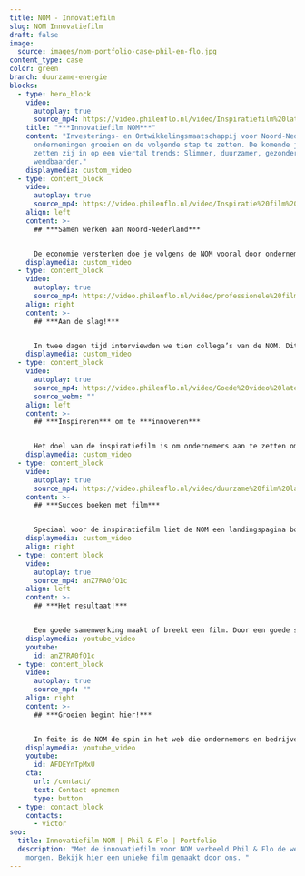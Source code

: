 ```yaml
---
title: NOM - Innovatiefilm
slug: NOM Innovatiefilm
draft: false
image:
  source: images/nom-portfolio-case-phil-en-flo.jpg
content_type: case
color: green
branch: duurzame-energie
blocks:
  - type: hero_block
    video:
      autoplay: true
      source_mp4: https://video.philenflo.nl/video/Inspiratiefilm%20laten%20maken%20NOM%20-%20Phil%20en%20Flo.mp4
    title: "***Innovatiefilm NOM***"
    content: "Investerings- en Ontwikkelingsmaatschappij voor Noord-Nederland helpt
      ondernemingen groeien en de volgende stap te zetten. De komende jaren
      zetten zij in op een viertal trends: Slimmer, duurzamer, gezonder,
      wendbaarder."
    displaymedia: custom_video
  - type: content_block
    video:
      autoplay: true
      source_mp4: https://video.philenflo.nl/video/Inspiratie%20film%20NOM%20-%20Phil%20en%20Flo.mp4
    align: left
    content: >-
      ## ***Samen werken aan Noord-Nederland***


      De economie versterken doe je volgens de NOM vooral door ondernemingen zelf te versterken. Daarom vroegen Sander en Annemarie ons om een inspirerende film neer te zetten waarin we de ondernemers van Noord-Nederland aanspreken om samen met de NOM en andere ondernemers aan de slag te gaan met de vier genoemde trends.
    displaymedia: custom_video
  - type: content_block
    video:
      autoplay: true
      source_mp4: https://video.philenflo.nl/video/professionele%20film%20laten%20maken%20NOM%20-%20Phil%20en%20Flo.mp4
    align: right
    content: >-
      ## ***Aan de slag!***


      In twee dagen tijd interviewden we tien collega’s van de NOM. Dit deden we in de drie noordelijke provincies op zes locaties. Als filmcrew kregen we een kijkje in de keuken bij allerlei innovatieve bedrijven die elk op hun eigen wijze invulling geven aan de vier trends.
    displaymedia: custom_video
  - type: content_block
    video:
      autoplay: true
      source_mp4: https://video.philenflo.nl/video/Goede%20video%20laten%20maken%20NOM.mp4
      source_webm: ""
    align: left
    content: >-
      ## ***Inspireren*** om te ***innoveren***


      Het doel van de inspiratiefilm is om ondernemers aan te zetten om te innoveren op het vlak van slimmer, duurzamer en gezonder ondernemen. Om de kijker te prikkelen interviewen we medewerkers van de NOM. Er is bewust gekozen om niet met een voice-over te werken, maar interviews te houden. Het herkenbaar in beeld brengen van de collega’s van de NOM, geeft een gezicht aan de organisatie en maakt het verhaal persoonlijker. Verder is de film aangekleed met allerlei sfeerbeelden die aansluiten op de vier trends.
    displaymedia: custom_video
  - type: content_block
    video:
      autoplay: true
      source_mp4: https://video.philenflo.nl/video/duurzame%20film%20laten%20maken%20-%20Phil%20en%20Flo.mp4
    content: >-
      ## ***Succes boeken met film***


      Speciaal voor de inspiratiefilm liet de NOM een landingspagina bouwen. Met korte teaser films nodigen we ondernemers uit om een kijkje te nemen op de website van de NOM en de hele film daar te bekijken. Een succesvolle implementatie bestaat dus niet alleen uit een film, maar vooral uit een goed plan, waarin onze filmcontent tot zijn recht komt. Denk hierbij dus ook aan pakkende thumbnails, teasers en natuurlijk ondertiteling.
    displaymedia: custom_video
    align: right
  - type: content_block
    video:
      autoplay: true
      source_mp4: anZ7RA0fO1c
    align: left
    content: >-
      ## ***Het resultaat!***


      Een goede samenwerking maakt of breekt een film. Door een goede samenwerking tussen ons als producent en de NOM als opdrachtgever konden we de innovatiefilm snel monteren en perfectioneren. Benieuwd naar het resultaat? Check de volledige inspiratiefilm hier →
    displaymedia: youtube_video
    youtube:
      id: anZ7RA0fO1c
  - type: content_block
    video:
      autoplay: true
      source_mp4: ""
    align: right
    content: >-
      ## ***Groeien begint hier!***


      In feite is de NOM de spin in het web die ondernemers en bedrijven met elkaar in contact brengt. Dit vraagt om veelzijdige collega’s die zowel vakkennis als netwerkskills hebben. Om ook op dit vlak een nieuwe impuls te geven, maakten we voor de NOM vier korte employer branding films.
    displaymedia: youtube_video
    youtube:
      id: AFDEYnTpMxU
    cta:
      url: /contact/
      text: Contact opnemen
      type: button
  - type: contact_block
    contacts:
      - victor
seo:
  title: Innovatiefilm NOM | Phil & Flo | Portfolio
  description: "Met de innovatiefilm voor NOM verbeeld Phil & Flo de wereld van
    morgen. Bekijk hier een unieke film gemaakt door ons. "
---
```

